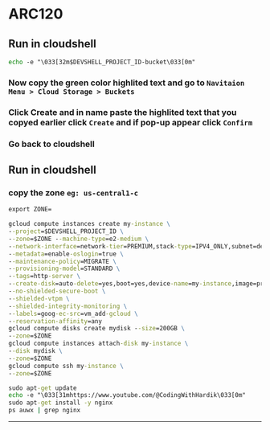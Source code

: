 # ARC120
## Run in cloudshell
```cmd
echo -e "\033[32m$DEVSHELL_PROJECT_ID-bucket\033[0m"
```
### Now copy the green color highlited text and go to `Navitaion Menu > Cloud Storage > Buckets`
### Click Create and in name paste the highlited text that you copyed earlier click `Create` and if pop-up appear click `Confirm`
### Go back to cloudshell
## Run in cloudshell
### copy the zone `eg: us-central1-c`
```cmd
export ZONE=
```
```cmd
gcloud compute instances create my-instance \
--project=$DEVSHELL_PROJECT_ID \
--zone=$ZONE --machine-type=e2-medium \
--network-interface=network-tier=PREMIUM,stack-type=IPV4_ONLY,subnet=default \
--metadata=enable-oslogin=true \
--maintenance-policy=MIGRATE \
--provisioning-model=STANDARD \
--tags=http-server \
--create-disk=auto-delete=yes,boot=yes,device-name=my-instance,image=projects/debian-cloud/global/images/debian-11-bullseye-v20230509,mode=rw,size=10,type=projects/$DEVSHELL_PROJECT_ID/zones/$ZONE/diskTypes/pd-balanced \
--no-shielded-secure-boot \
--shielded-vtpm \
--shielded-integrity-monitoring \
--labels=goog-ec-src=vm_add-gcloud \
--reservation-affinity=any
gcloud compute disks create mydisk --size=200GB \
--zone=$ZONE
gcloud compute instances attach-disk my-instance \
--disk mydisk \
--zone=$ZONE
gcloud compute ssh my-instance \
--zone=$ZONE
```
```cmd
sudo apt-get update
echo -e "\033[31mhttps://www.youtube.com/@CodingWithHardik\033[0m"
sudo apt-get install -y nginx
ps auwx | grep nginx
```
____
